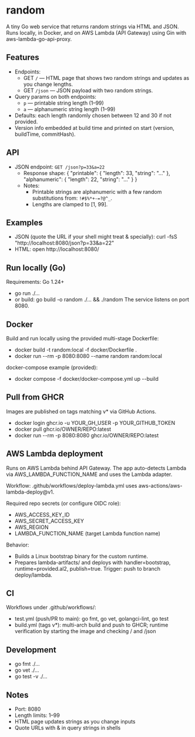 random
=====

A tiny Go web service that returns random strings via HTML and JSON. Runs locally, in Docker, and on AWS Lambda (API Gateway) using Gin with aws-lambda-go-api-proxy.

Features
--------
- Endpoints:
  - GET `/` — HTML page that shows two random strings and updates as you change lengths.
  - GET `/json` — JSON payload with two random strings.
- Query params on both endpoints:
  - `p` — printable string length (1–99)
  - `a` — alphanumeric string length (1–99)
- Defaults: each length randomly chosen between 12 and 30 if not provided.
- Version info embedded at build time and printed on start (version, buildTime, commitHash).

API
---
- JSON endpoint: `GET /json?p=33&a=22`
  - Response shape:
    {
      "printable": { "length": 33, "string": "..." },
      "alphanumeric": { "length": 22, "string": "..." }
    }
  - Notes:
    - Printable strings are alphanumeric with a few random substitutions from: `!#$%*+-=?@^_`.
    - Lengths are clamped to [1, 99].

Examples
--------
- JSON (quote the URL if your shell might treat & specially):
  curl -fsS "http://localhost:8080/json?p=33&a=22"
- HTML:
  open http://localhost:8080/

Run locally (Go)
----------------
Requirements: Go 1.24+
- go run ./...
- or build: go build -o random ./... && ./random
The service listens on port 8080.

Docker
------
Build and run locally using the provided multi-stage Dockerfile:
- docker build -t random:local -f docker/Dockerfile .
- docker run --rm -p 8080:8080 --name random random:local

docker-compose example (provided):
- docker compose -f docker/docker-compose.yml up --build

Pull from GHCR
---------------
Images are published on tags matching v* via GitHub Actions.
- docker login ghcr.io -u YOUR_GH_USER -p YOUR_GITHUB_TOKEN
- docker pull ghcr.io/OWNER/REPO:latest
- docker run --rm -p 8080:8080 ghcr.io/OWNER/REPO:latest

AWS Lambda deployment
---------------------
Runs on AWS Lambda behind API Gateway. The app auto-detects Lambda via AWS_LAMBDA_FUNCTION_NAME and uses the Lambda adapter.

Workflow: .github/workflows/deploy-lambda.yml uses aws-actions/aws-lambda-deploy@v1.

Required repo secrets (or configure OIDC role):
- AWS_ACCESS_KEY_ID
- AWS_SECRET_ACCESS_KEY
- AWS_REGION
- LAMBDA_FUNCTION_NAME (target Lambda function name)

Behavior:
- Builds a Linux bootstrap binary for the custom runtime.
- Prepares lambda-artifacts/ and deploys with handler=bootstrap, runtime=provided.al2, publish=true.
Trigger: push to branch deploy/lambda.

CI
--
Workflows under .github/workflows/:
- test.yml (push/PR to main): go fmt, go vet, golangci-lint, go test
- build.yml (tags v*): multi-arch build and push to GHCR; runtime verification by starting the image and checking / and /json

Development
-----------
- go fmt ./...
- go vet ./...
- go test -v ./...

Notes
-----
- Port: 8080
- Length limits: 1–99
- HTML page updates strings as you change inputs
- Quote URLs with & in query strings in shells
